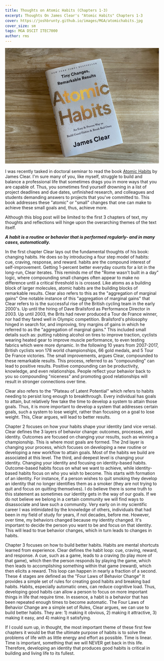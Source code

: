 ```yaml
---
title: Thoughts on Atomic Habits (Chapters 1-3)
excerpt: Thoughts On James Clear's "Atomic Habits" Chapters 1-3 
cover: https://joshbrunty.github.io/images/MGA/atomichabits.jpg
cover_size: sm
tags: MGA DSCIT ITEC7000
author: rms
---
```


![Image](/images/MGA/atomichabits.jpg)

I was recently tasked in doctoral seminar to read the book [Atomic Habits](https://books.google.com/books/about/Atomic_Habits.html?id=fFCjDQAAQBAJ) by James Clear. I'm sure many of you, like myself, struggle to build and balance a professional life that sometimes drags you in more ways that you are capable of. Thus, you sometimes find yourself drowning in a list of project deadlines and due dates, unfinished research, and colleagues and students demanding answers to projects that you've committed to. This book addresses these "atomic" or "small" changes that one can make to achieve these small goals and, thus, achieve more.

Although this blog post will be limited to the first 3 chapters of text, my thoughts and reflections will hinge upon the overarching themes of the text itself.

***A habit is a routine or behavior that is performed regularly- and in many cases, automatically.*** 

In the first chapter Clear lays out the fundamental thoughts of his book: changing habits. He does so by introducing a four step model of habits: cue, craving, response, and reward. habits are the compound interest of self-improvement. Getting 1-percent better everyday counts for a lot in the long-run, Clear iterates. This reminds me of the "Rome wasn't built in a day" logic, where compounding small changes often appear to make no difference until a critical threshold is is crossed. Like atoms as a building block of larger molecules, atomic habits are the building blocks of remarkable results. Clear also refers to this as the "aggregation of marginal gains"
One notable instance of this "aggregation of marginal gains" that Clear refers to is the successful rise of the British cycling team in the early 2000's. Up until the hiring of Dave Brailsford as Performance Director in 2003. Up until 2003, the Brits had never produced a Tour de France winner, nor had they fared well in Olympic competition. Brailsford's philosophy hinged in search for, and improving, tiny margins of gains in which he referred to as the "aggregation of marginal gains." This included small details such as: putting rubbing alcohol on tires to improve traction, cyclists wearing heated gear to improve muscle performance, to even testing fabrics which were more dynamic. In the following 10 years from 2007-2017, British cyclists won 178 world championships, 66 gold medals, and 5 Tour De France victories. The small improvements, argues Clear, compounded to these remarkable results. This process, referred to as "compounding" can lead to positive results. Positive compounding can be productivity, knowledge, and even relationships. People reflect your behavior back to you so compounding "niceness" and promoting good relationships will result in stronger connections over time.

Clear also refers to the "Plateau of Latent Potential" which refers to habits needing to persist long enough to breakthrough. Every individual has goals to attain, but relatively few take the time to develop a system to attain those goals. Thus, it is more important to develop a system that addresses certain goals, such a system to lose weight, rather than focusing on a goal to lose weight. This, Clear argues, will lead to better results.

Chapter 2 focuses on how your habits shape your identity (and vice versa). Clear defines the 3 layers of behavior change: outcomes, processes, and identity. Outcomes are focused on changing your results, such as winning a championship. This is where most goals are formed. The 2nd layer is changing your process, which focuses on developing a new routine or developing a new workflow to attain goals. Most of the habits we build are associated at this level. The third, and deepest level is changing your identity. Changing your identity and focusing on identity-based habits. Outcome-based habits focus on what we want to achieve, while identity-based habits focus on who you wish to become. This starts with formation of an identity. For instance, if a person wishes to quit smoking they develop an identity that no longer identifies them as a smoker (they are not trying to quit and focus on quitting themselves). I do believe there is some truth to this statement as sometimes our identity gets in the way of our goals. If we do not believe we belong in a certain community we will find ways to disassociate and lave such a community. Very early on in my scientific career I was intimidated by the knowledge of others, individuals that had been in my field of study for years, if not decades, before me. However, over time, my behaviors changed because my identity changed. It's important to decide the person you want to be and focus on that identity. This will lead to true behavior changes, which in turn leads to changes in habits. 

Chapter 3 focuses on how to build better habits. Habits are mental shortcuts learned from experience. Clear defines the habit loop: cue, craving, reward, and response. A cue, such as a game, leads to a craving (to play more of that game), which then the person responds by playing the game, which then leads to accomplishing something within that game (reward), which then elicits a reward. This loop can happen in nearly a fraction of a second. These 4 stages are defined as the "Four Laws of Behavior Change" It provides a simple set of rules for creating good habits and breaking bad habits. Habits, especially automatic ones, can reduce cognitive load. Thus, developing good habits can allow a person to focus on more important things in life that require time. In essence, a habit is a behavior that has been repeated enough times to become automatic. The Four Laws of Behavior Change are a simple set of Rules, Clear argues, we can use to build better habits. They are: 1) making it obvious, 2) making it attractive, 3) making it easy, and 4) making it satisfying.

If I could sum up, in thought, the most important theme of these first few chapters it would be that the ultimate purpose of habits is to solve the problems of life with as little energy and effort as possible. Time is linear. Time is important, something that we will NEVER get back in this life. Therefore, developing an identity that produces good habits is critical in building and living life to its fullest.
